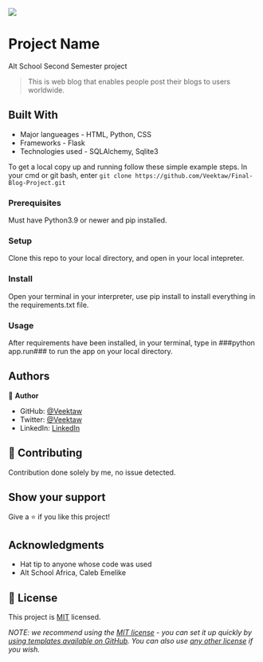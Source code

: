 ![](https://img.shields.io/badge/Microverse-blueviolet)

# Project Name
Alt School Second Semester project

> This is web blog that enables people post their blogs to users worldwide.


## Built With

- Major langueages - HTML, Python, CSS
- Frameworks - Flask
- Technologies used - SQLAlchemy, Sqlite3


To get a local copy up and running follow these simple example steps.
In your cmd or git bash, enter  `git clone https://github.com/Veektaw/Final-Blog-Project.git`

### Prerequisites
Must have Python3.9 or newer and pip installed.

### Setup
Clone this repo to your local directory, and open in your local intepreter.

### Install
Open your terminal in your interpreter, use pip install to install everything in the requirements.txt file.

### Usage
After requirements have been installed, in your terminal, type in ###python app.run### to run the app on your local directory.

## Authors

👤 **Author**

- GitHub: [@Veektaw](https://github.com/veektaw)
- Twitter: [@Veektaw](https://twitter.com/veektaw)
- LinkedIn: [LinkedIn](https://linkedin.com/in/iyayiosevictor)


## 🤝 Contributing

Contribution done solely by me, no issue detected.

## Show your support

Give a ⭐️ if you like this project!

## Acknowledgments

- Hat tip to anyone whose code was used
- Alt School Africa, Caleb Emelike

## 📝 License

This project is [MIT](./LICENSE) licensed.

_NOTE: we recommend using the [MIT license](https://choosealicense.com/licenses/mit/) - you can set it up quickly by [using templates available on GitHub](https://docs.github.com/en/communities/setting-up-your-project-for-healthy-contributions/adding-a-license-to-a-repository). You can also use [any other license](https://choosealicense.com/licenses/) if you wish._
